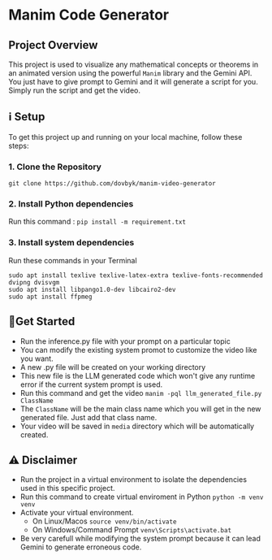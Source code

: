 # Manim Code Generator

## Project Overview

This project is used to visualize any mathematical concepts or theorems in an animated version using the powerful `Manim` library and the Gemini API. You just have to give prompt to Gemini and it will generate a script for you. Simply run the script and get the video.

## ℹ️ Setup

To get this project up and running on your local machine, follow these steps:

### 1. Clone the Repository

`git clone https://github.com/dovbyk/manim-video-generator`

### 2. Install Python dependencies
Run this command : `pip install -m requirement.txt`

### 3. Install system dependencies
Run these commands in your Terminal
```
sudo apt install texlive texlive-latex-extra texlive-fonts-recommended dvipng dvisvgm
sudo apt install libpango1.0-dev libcairo2-dev
sudo apt install ffpmeg
```

## 🚀Get Started

* Run the inference.py file with your prompt on a particular topic
* You can modify the existing system promot to customize the video like you want.
* A new .py file will be created on your working directory
* This new file is the LLM generated code which won't give any runtime error if the current system prompt is used.
* Run this command and get the video `manim -pql llm_generated_file.py ClassName`
* The `ClassName` will be the main class name which you will get in the new generated file. Just add that class name.
* Your video will be saved in `media` directory which will be automatically created.



## ⚠️ Disclaimer
* Run the project in a virtual environment to isolate the dependencies used in this specific project.
* Run this command to create virtual enviroment in Python `python -m venv venv`
* Activate your virtual environment.
  * On Linux/Macos `source venv/bin/activate`
  * On Windows/Command Prompt `venv\Scripts\activate.bat`
* Be very carefull while modifying the system prompt because it can lead Gemini to generate erroneous code.

